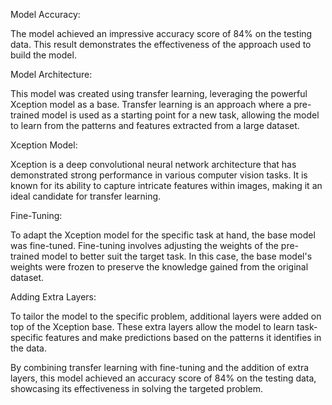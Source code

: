Model Accuracy:

The model achieved an impressive accuracy score of 84% on the testing data. 
This result demonstrates the effectiveness of the approach used to build the model.

Model Architecture:

This model was created using transfer learning, leveraging the powerful Xception model 
as a base. Transfer learning is an approach where a pre-trained model is used as a starting 
point for a new task, allowing the model to learn from the patterns and features extracted from a large dataset.

Xception Model:

Xception is a deep convolutional neural network architecture that has demonstrated strong 
performance in various computer vision tasks. It is known for its ability to capture intricate 
features within images, making it an ideal candidate for transfer learning.

Fine-Tuning:

To adapt the Xception model for the specific task at hand, the base model was fine-tuned. 
Fine-tuning involves adjusting the weights of the pre-trained model to better suit the target task. 
In this case, the base model's weights were frozen to preserve the knowledge gained from the original dataset.

Adding Extra Layers:

To tailor the model to the specific problem, additional layers were added on top of the Xception base. 
These extra layers allow the model to learn task-specific features and make predictions based on the 
patterns it identifies in the data.

By combining transfer learning with fine-tuning and the addition of extra layers, this model 
achieved an accuracy score of 84% on the testing data, showcasing its effectiveness in solving the targeted problem.
